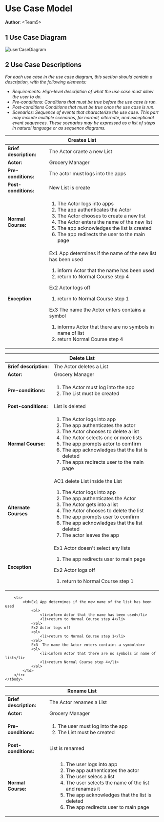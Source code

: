 # Use Case Model

**Author**: \<Team5\>

## 1 Use Case Diagram

![userCaseDiagram](https://github.com/qc-se-spring2018/370Spring18Team5/blob/master/GroupProject/Design-Team/Use%20Case.jpg)

## 2 Use Case Descriptions

*For each use case in the use case diagram, this section should contain a description, with the following elements:*

- *Requirements: High-level description of what the use case must allow the user to do.*
- *Pre-conditions: Conditions that must be true before the use case is run.*
- *Post-conditions Conditions that must be true once the use case is run.*
- *Scenarios: Sequence of events that characterize the use case. This part may include multiple scenarios, for normal, alternate, and exceptional event sequences. These scenarios may be expressed as a list of steps in natural language or as sequence diagrams.*

<!-- 1 -->
<table>
	<thead>
		<tr>
			<th colspan="3"><b>Creates List</b></th>
		</tr>
	</thead>
	<tbody>
		<tr>
			<td><b>Brief description:</b></td>
			<td>The Actor craete a new List</td>
		</tr>
		<tr>
			<td><b>Actor:</b></td>
			<td>Grocery Manager</td>
		</tr>
		<tr>
			<td><b>Pre-conditions:</b></td>
			<td>The actor must logs into the apps</td>
		</tr>
		<tr>
			<td><b>Post-conditions:</b></td>
			<td>New List is create</td>
		</tr>
		<tr>
			<td><b>Normal Course:</b></td>
			<td>
				<ol>
					<li>The Actor logs into apps</li>
					<li>The app authenticates the Actor</li>
					<li>The Actor chooses to create a new list</li>
					<li>The Actor enters the name of the new list</li>
					<li>The app acknowledges the list is created</li>
					<li>The app redirects the user to the main page</li>
				</ol>
			</td>
		</tr>
		<tr>
			<td><b>Exception</b></td>
			<td>Ex1 App determines if the name of the new list has been used
				<ol>
					<li>inform Actor that the name has been used</li>
					<li>return to Normal Course step 4</li>
				</ol>
				Ex2 Actor logs off
				<ol>
					<li>return to Normal Course step 1</li>
				</ol>
				Ex3  The name the Actor enters contains a symbol<br>
				<ol>
					<li>informs Actor that there are no symbols in name of list</li>
					<li>return Normal Course step 4</li>
				</ol>
			</td>
		</tr>
	</tbody>
</table>
<!-- 2 -->
<table>
	<thead>
		<tr>
			<th colspan="3"><b>Delete List</b></th>
		</tr>
	</thead>
	<tbody>
		<tr>
			<td><b>Brief description:</b></td>
			<td>The Actor deletes a List</td>
		</tr>
		<tr>
			<td><b>Actor:</b></td>
			<td>Grocery Manager</td>
		</tr>
		<tr>
			<td><b>Pre-conditions:</b></td>
			<td>
				<ol>
					<li>The Actor must log into the app</li>
					<li>The List must be created</li>
				</ol>
			</td>
		</tr>
		<tr>
			<td><b>Post-conditions:</b></td>
			<td>List is deleted</td>
		</tr>
		<tr>
			<td><b>Normal Course:</b></td>
			<td>
				<ol>
					<li>The Actor logs into app</li>
					<li>The app authenticates the actor</li>
					<li>The Actor chooses to delete a list</li>
					<li>The Actor selects one or more lists</li>
					<li>The app prompts actor to comfirm</li>
					<li>The app acknowledges that the list is deleted</li>
					<li>The apps redirects user to the main page</li>
				</ol>
			</td>
		</tr>
		<tr>
			<td><b>Alternate Courses</b></td>
			<td>
				AC1 delete List inside the List
				<ol>
					<li>The Actor logs into app</li>
					<li>The app authenticates the Actor</li>
					<li>The Actor gets into a list</li>
					<li>The Actor chooses to delete the list</li>
					<li>The app prompts user to comfirm</li>
					<li>The app acknowledges that the list deleted</li>
					<li>The actor leaves the app</li>
				</ol>
			</td>
		</tr>
		<tr>
			<td><b>Exception</b></td>
			<td>Ex1 Actor doesn't select any lists
				<ol>
					<li>The app redirects user to main page</li>
				</ol>
				Ex2 Actor logs off
				<ol>
					<li>return to Normal Course step 1</li>
				</ol>
			</td>
		</tr>
	</tbody>
</table>

<!-- 3 -->

<table>
	<thead>
		<tr>
			<th colspan="3"><b>Rename List</b></th>
		</tr>
	</thead>
	<tbody>
		<tr>
			<td><b>Brief description:</b></td>
			<td>The Actor renames a List</td>
		</tr>
		<tr>
			<td><b>Actor:</b></td>
			<td>Grocery Manager</td>
		</tr>
		<tr>
			<td><b>Pre-conditions:</b></td>
			<td>
				<ol>
					<li>The user must log into the app</li>
					<li>The List must be created</li>
				</ol>
			</td>
		</tr>
		<tr>
			<td><b>Post-conditions:</b></td>
			<td>List is renamed</td>
		</tr>
		<tr>
			<td><b>Normal Course:</b></td>
			<td>
				<ol>
				<ol>
					<li>The user logs into app</li>
					<li>The app authenticates the actor</li>
					<li>The user selecs a list</li>
					<li>The user selects the name of the list and renames it</li>
					<li>The app acknowledges that the list is deleted</li>
					<li>The app redirects user to main page</li>
				</ol>
				</ol>
			</td>
		</tr>

		<tr>
			<td>Ex1 App determines if the new name of the list has been used
				<ol>
					<li>inform Actor that the name has been used</li>
					<li>return to Normal Course step 4</li>
				</ol>
				Ex2 Actor logs off
				<ol>
					<li>return to Normal Course step 1</li>
				</ol>
				Ex3  The name the Actor enters contains a symbol<br>
				<ol>
					<li>inform Actor that there are no symbols in name of list</li>
					<li>return Normal Course step 4</li>
				</ol>
			</td>
		</tr>
	</tbody>
</table>

